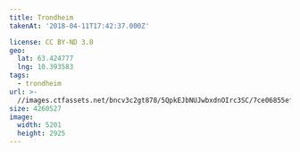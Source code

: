 ```yaml
---
title: Trondheim
takenAt: '2018-04-11T17:42:37.000Z'

license: CC BY-ND 3.0
geo:
  lat: 63.424777
  lng: 10.393583
tags:
  - trondheim
url: >-
  //images.ctfassets.net/bncv3c2gt878/5QpkEJbNUJwbxdnOIrc3SC/7ce06855ef892ca4d53b177c131eec5c/trondheim_41447332182_o
size: 4260527
image:
  width: 5201
  height: 2925
---
```


